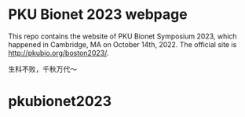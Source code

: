 # PKU Bionet 2023 webpage

This repo contains the website of PKU Bionet Symposium 2023, which happened in Cambridge, MA on October 14th, 2022. The official site is http://pkubio.org/boston2023/.



生科不败，千秋万代～
# pkubionet2023
